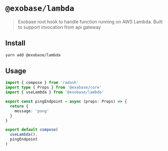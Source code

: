 # `@exobase/lambda`

> Exobase root hook to handle function running on AWS Lambda. Built to support invocation from api gateway

## Install
```sh
yarn add @exobase/lambda
```

## Usage

```ts
import { compose } from 'radash'
import type { Props } from '@exobase/core'
import { useLambda } from '@exobase/lambda'

export const pingEndpoint = async (props: Props) => {
  return {
    message: 'pong'
  }
}

export default compose(
  useLambda(),
  pingEndpoint
)
```

